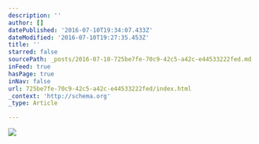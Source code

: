 ```yaml
---
description: ''
author: []
datePublished: '2016-07-10T19:34:07.433Z'
dateModified: '2016-07-10T19:27:35.453Z'
title: ''
starred: false
sourcePath: _posts/2016-07-10-725be7fe-70c9-42c5-a42c-e44533222fed.md
inFeed: true
hasPage: true
inNav: false
url: 725be7fe-70c9-42c5-a42c-e44533222fed/index.html
_context: 'http://schema.org'
_type: Article

---
```

![](https://the-grid-user-content.s3-us-west-2.amazonaws.com/5c7dbe15-be30-4241-819d-49d313c85531.jpg)